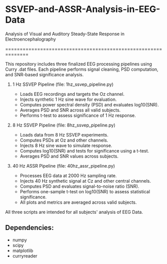 # SSVEP-and-ASSR-Analysis-in-EEG-Data
Analysis of Visual and Auditory Steady-State Response in Electroencephalography

==============================================================

This repository includes three finalized EEG processing pipelines using Curry .dat files.
Each pipeline performs signal cleaning, PSD computation, and SNR-based significance analysis.

1. 1 Hz SSVEP Pipeline (file: 1hz_ssvep_pipeline.py)
   - Loads EEG recordings and targets the Oz channel.
   - Injects synthetic 1 Hz sine wave for evaluation.
   - Computes power spectral density (PSD) and evaluates log10(SNR).
   - Averages PSD and SNR across all valid subjects.
   - Performs t-test to assess significance of 1 Hz response.

2. 8 Hz SSVEP Pipeline (file: 8hz_ssvep_pipeline.py)
   - Loads data from 8 Hz SSVEP experiments.
   - Computes PSDs at Oz and other channels.
   - Injects 8 Hz sine wave to simulate response.
   - Computes log10(SNR) and tests for significance using a t-test.
   - Averages PSD and SNR values across subjects.

3. 40 Hz ASSR Pipeline (file: 40hz_assr_pipeline.py)
   - Processes EEG data at 2000 Hz sampling rate.
   - Injects 40 Hz synthetic signal at Cz and other central channels.
   - Computes PSD and evaluates signal-to-noise ratio (SNR).
   - Performs one-sample t-test on log10(SNR) to assess statistical significance.
   - All plots and metrics are averaged across valid subjects.

All three scripts are intended for all subjects' analysis of EEG Data.

Dependencies:
-------------
- numpy
- scipy
- matplotlib
- curryreader


